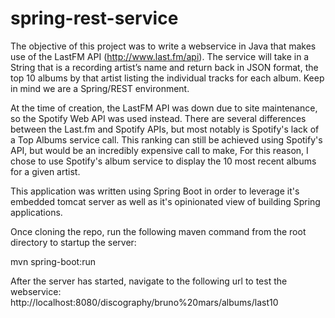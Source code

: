 # spring-rest-service

The objective of this project was to write a webservice in Java that makes use of the LastFM API (http://www.last.fm/api).  The service will take in a String that is a recording artist’s name and return back in JSON format, the top 10 albums by that artist listing the individual tracks for each album.  Keep in mind we are a Spring/REST environment.

At the time of creation, the LastFM API was down due to site maintenance, so the Spotify Web API was used instead.  There are several differences between the Last.fm and Spotify APIs, but most notably is Spotify's lack of a Top Albums service call.  This ranking can still be achieved using Spotify's API, but would be an incredibly expensive call to make, For this reason, I chose to use Spotify's album service to display the 10 most recent albums for a given artist.

This application was written using Spring Boot in order to leverage it's embedded tomcat server as well as it's opinionated view of building Spring applications.

Once cloning the repo, run the following maven command from the root directory to startup the server:

mvn spring-boot:run

After the server has started, navigate to the following url to test the webservice: http://localhost:8080/discography/bruno%20mars/albums/last10
